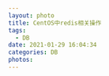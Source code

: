 ```yaml
---
layout: photo
title: CentOS中redis相关操作
tags:
  - DB
date: 2021-01-29 16:04:34
categories: DB
photos:
---
```


<!--more-->


